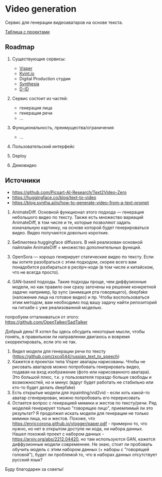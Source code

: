 # Video generation

Сервис для генерации видеоаватаров на основе текста.

[Таблица с проектами](https://docs.google.com/spreadsheets/d/1md-e4VOqdVASvk1Xtra2UEt0YHYCTLu_EQ_1jJcDvKk/edit?pli=1#gid=601294132)

## Roadmap

1. Существующие сервисы:
   - [Visper](https://visper.sberdevices.ru/en)
   - [Kvint.io](https://kvint.io)
   - Digital Production студии
   - [Synthesia](https://www.synthesia.io/) 
   - [D-ID](https://www.d-id.com/)

2. Сервис состоит из частей:
   - генерация лица
   - генерация речи
   - ...

3. Функциональность, преимущества/ограничения
   - ...

4. Пользовательский интерфейс

5. Deploy

6. Демовидео

## Источники

* https://github.com/Picsart-AI-Research/Text2Video-Zero
* https://huggingface.co/blog/text-to-video
* https://blog.syntha.ai/p/how-to-generate-video-from-a-text-prompt


1. AnimateDiff. Основной функционал этого подхода — генерация 
небольшого видео по тексту. Также есть множество вариаций AnimateDiff, 
в том числе и те, которые позволяют задать изначальную картинку, на основе 
которой будет генерироваться видео. Видео получаются довольно короткие. 

2. Библиотека huggingface diffusors. В ней реализован основной пайплайн 
AnimateDiff + множество дополнительных функций. 

3. OpenSora — хорошо генерирует статические видео по тексту. Если вы хотите 
разобраться с этим подходом, скорее всего вам понадобится разбираться в 
ресёрч-коде (в том числе и китайском, что не всегда просто).

4. GAN-based подходы. Такие подходы проще, чем диффузионные модели, но как 
правило они сразу заточены на решение конкретной задачи: например, lip sync 
(анимация рта говорящего), deepfake (наложение лица на готовое видео) и пр. 
Чтобы воспользоваться этим методом, вам необходимо под вашу задачу найти 
репозиторий на гитхабе с уже реализованной моделью.

попробуем отталкиваться от этого: https://github.com/OpenTalker/SadTalker

Добрый день!
Я хотел бы здесь обсудить некоторые мысли, чтобы понять, в правильном ли направлении двигаюсь и вовремя скорректировать, если это не так.

1. Видел модели для генерации речи по тексту (https://github.com/zxcq544/russian_text_to_speech)
2. Кажется в проектах типа Visper аватары нарисованы. Чтобы не рисовать аватаров можно попробовать генерировать видео, подавая на вход изображение (фото или нарисованного аватара). Это большой плюс, т.к. у пользователя гораздо больше свободы и возможностей, но и минус (вдруг будет работать не стабильно или кто-то будет делать deepfake)
3. Есть открытые модели для inpainting/vid2vid - если хоть какой-то аватар сгенерирован, можно попробовать его перерисовать
4. Остается вопрос с генерацией мимики и жестов по тексту/речи.
Ряд моделей генерирует только "говорящее лицо", приемлимый ли это результат?
Я продолжил искать модели для генерации не только мимики лица, но и жестов.
Похоже, что https://enriccorona.github.io/vlogger/paper.pdf - примерно то, что нужно, но нет в открытом доступе ни кода, ни набора данных.
Нашел похожий проект с набором данных - https://arxiv.org/abs/2212.04420, но там используются GAN, кажется диффузионные модели современнее.
Не знаю, стоит ли пробовать обучить модель с этим набором данных (+ наборы с "говорящей головой"), будет ли проблемой то, что в наборах данных отсутствует русский язык?

Буду благодарен за советы!